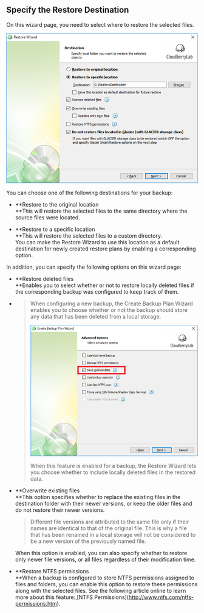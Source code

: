 ## Specify the Restore Destination

On this wizard page, you need to select where to restore the selected files.

![](/assets/specify-restore-destination.png)

You can choose one of the following destinations for your backup:

* **Restore to the original location                
  **This will restore the selected files to the same directory where the source files were located.

* **Restore to a specific location                
  **This will restore the selected files to a custom directory.  
  You can make the Restore Wizard to use this location as a default destination for newly created restore plans by enabling a corresponding option.

In addition, you can specify the following options on this wizard page:

* **Restore deleted files          
  **Enables you to select whether or not to restore locally deleted files if the corresponding backup was configured to keep track of them.

* > When configuring a new backup, the Create Backup Plan Wizard enables you to choose whether or not the backup should store any data that has been deleted from a local storage. 
  >
  > ![](/assets/backup-files-save-deleted-data.png)
  >
  > When this feature is enabled for a backup, the Restore Wizard lets you choose whether to include locally deleted files in the restored data.​
* **Overwrite existing files  
  **This option specifies whether to replace the existing files in the destination folder with their newer versions, or keep the older files and do not restore their newer versions.

  > Different file versions are attributed to the same file only if their names are identical to that of the original file. This is why a file that has been renamed in a local storage will not be considered to be a new version of the previously named file.

  When this option is enabled, you can also specify whether to restore only newer file versions, or all files regardless of their modification time.

* **Restore NTFS permissions          
  **When a backup is configured to store NTFS permissions assigned to files and folders, you can enable this option to restore these permissions along with the selected files. See the following article online to learn more about this feature:[ ](http://www.ntfs.com/ntfs-permissions.htm.)[NTFS Permissions](http://www.ntfs.com/ntfs-permissions.htm).



